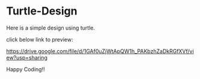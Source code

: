 # Turtle-Design

Here is a simple design using turtle.

click below link to preview:

https://drive.google.com/file/d/1GAf0uZjWtApQW1h_PAKbzhZaDkRGfXVf/view?usp=sharing

Happy Coding!!
